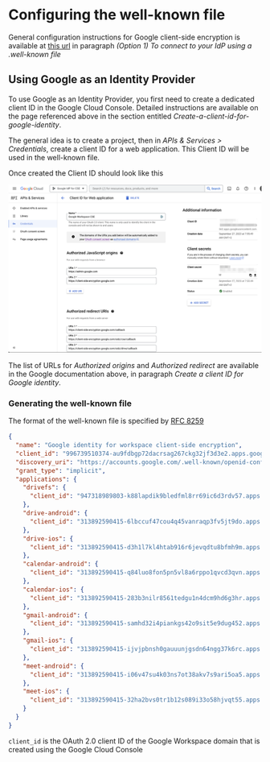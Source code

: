 <h1> Configuring the well-known file</h1>

General configuration instructions for Google client-side encryption is available at [this url](https://support.google.com/a/answer/10743588) in paragraph _(Option 1) To connect to your IdP using a .well-known file_

## Using Google as an Identity Provider

To use Google as an Identity Provider, you first need to create a dedicated client ID in the Google Cloud Console. Detailed instructions are available on the page referenced above in the section entitled _Create-a-client-id-for-google-identity_.

The general idea is to create a project, then in _APIs & Services > Credentials_, create a client ID for a web application. This Client ID will be used in the well-known file.

Once created the Client ID should look like this

![Create Client ID](./images/oauth-client-id-created-in-the-console.png)

The list of URLs for _Authorized origins_ and _Authorized redirect_ are available in the Google documentation above, in paragraph _Create a client ID for Google identity_.

### Generating the well-known file

The format of the well-known file is specified by [RFC 8259](https://tools.ietf.org/html/rfc8259)

```json
{
  "name": "Google identity for workspace client-side encryption",
  "client_id": "996739510374-au9fdbgp72dacrsag267ckg32jf3d3e2.apps.googleusercontent.com",
  "discovery_uri": "https://accounts.google.com/.well-known/openid-configuration",
  "grant_type": "implicit",
  "applications": {
    "drivefs": {
      "client_id": "947318989803-k88lapdik9bledfml8rr69ic6d3rdv57.apps.googleusercontent.com"
    },
    "drive-android": {
      "client_id": "313892590415-6lbccuf47cou4q45vanraqp3fv5jt9do.apps.googleusercontent.com"
    },
    "drive-ios": {
      "client_id": "313892590415-d3h1l7kl4htab916r6jevqdtu8bfmh9m.apps.googleusercontent.com"
    },
    "calendar-android": {
      "client_id": "313892590415-q84luo8fon5pn5vl8a6rppo1qvcd3qvn.apps.googleusercontent.com"
    },
    "calendar-ios": {
      "client_id": "313892590415-283b3nilr8561tedgu1n4dcm9hd6g3hr.apps.googleusercontent.com"
    },
    "gmail-android": {
      "client_id": "313892590415-samhd32i4piankgs42o9sit5e9dug452.apps.googleusercontent.com"
    },
    "gmail-ios": {
      "client_id": "313892590415-ijvjpbnsh0gauuunjgsdn64ngg37k6rc.apps.googleusercontent.com"
    },
    "meet-android": {
      "client_id": "313892590415-i06v47su4k03ns7ot38akv7s9ari5oa5.apps.googleusercontent.com"
    },
    "meet-ios": {
      "client_id": "313892590415-32ha2bvs0tr1b12s089i33o58hjvqt55.apps.googleusercontent.com"
    }
  }
}
```

`client_id` is the OAuth 2.0 client ID of the Google Workspace domain that is created using the Google Cloud Console
